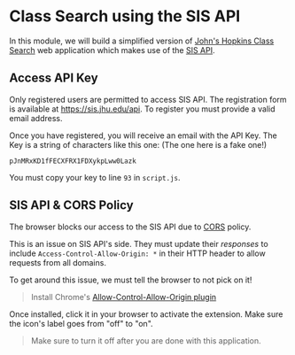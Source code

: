 # Class Search using the SIS API

In this module, we will build a simplified version of [John's Hopkins Class Search](https://sis.jhu.edu/classes) web application which makes use of the [SIS API](https://sis.jhu.edu/api).

## Access API Key

Only registered users are permitted to access SIS API. The registration form is available at https://sis.jhu.edu/api. To register you must provide a valid email address.

Once you have registered, you will receive an email with the API Key. The Key is a string of characters like this one: (The one here is a fake one!)

```text
pJnMRxKD1fFECXFRX1FDXykpLww0Lazk
```

You must copy your key to line `93` in `script.js`.


## SIS API & CORS Policy

The browser blocks our access to the SIS API due to [CORS](https://developer.mozilla.org/en-US/docs/Web/HTTP/CORS) policy.

This is an issue on SIS API's side. They must update their _responses_ to include `Access-Control-Allow-Origin: *` in their HTTP header to allow requests from all domains. 

To get around this issue, we must tell the browser to not pick on it! 

> Install Chrome's [Allow-Control-Allow-Origin plugin](https://chrome.google.com/webstore/detail/moesif-orign-cors-changer/digfbfaphojjndkpccljibejjbppifbc?hl=en-US)

Once installed, click it in your browser to activate the extension. Make sure the icon's label goes from "off" to "on". 

> Make sure to turn it off after you are done with this application.